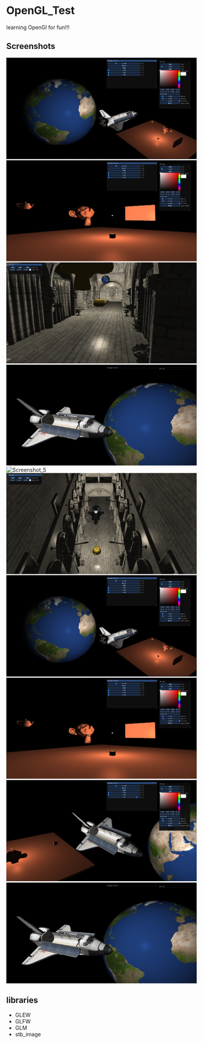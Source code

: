 # OpenGL_Test

learning OpenGl for fun!!!

## Screenshots

![Screenshot_1](Screenshot/Screenshot_1.png)
![Screenshot_2](Screenshot/Screenshot_2.png)
![Screenshot_3](Screenshot/Screenshot_3.png)
![Screenshot_4](Screenshot/Screenshot_4.png)
![Screenshot_5](Screenshot/Screenshot_5.png)
![Screenshot_6](Screenshot/Screenshot_6.png)
![Screenshot_7](Screenshot/Screenshot_7.png)
![Screenshot_8](Screenshot/Screenshot_8.png)
![Screenshot_9](Screenshot/Screenshot_9.png)
![Screenshot_10](Screenshot/Screenshot_10.png)


## libraries

- GLEW
- GLFW
- GLM
- stb_image